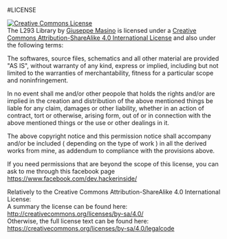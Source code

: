 #LICENSE

<a rel="license" href="http://creativecommons.org/licenses/by-sa/4.0/">
<img alt="Creative Commons License" style="border-width:0" src="https://i.creativecommons.org/l/by-sa/4.0/88x31.png" />
</a>
<br />
<span xmlns:dct="http://purl.org/dc/terms/" property="dct:title">The L293 Library</span> by <a xmlns:cc="http://creativecommons.org/ns#" href="https://github.com/HackerInside0/Arduino_L293" property="cc:attributionName" rel="cc:attributionURL">Giuseppe Masino</a> is licensed under a <a rel="license" href="http://creativecommons.org/licenses/by-sa/4.0/">Creative Commons Attribution-ShareAlike 4.0 International License</a> and also under the following terms:  

The softwares, source files, schematics and all other material are provided "AS IS", without warranty of any kind, express or implied, including but not limited to the warranties of merchantability, fitness for a particular scope and noninfringement.   

In no event shall me and/or other peopole that holds the rights and/or are implied in the creation and distribution of the above mentioned things be liable for any claim, damages or other liability, whether in an action of contract, tort or otherwise, arising form, out of or in connection with the above mentioned things or the use or other dealings in it.  

The above copyright notice and this permission notice shall accompany and/or be included ( depending on the type of work ) in all the derived works from mine, as addendum to compliance with the provisions above.  

If you need permissions that are beyond the scope of this license, you can ask to me through this facebook page <a xmlns:cc="http://creativecommons.org/ns#" href="https://www.facebook.com/dev.hackerinside/" rel="cc:morePermissions">https://www.facebook.com/dev.hackerinside/</a>

Relatively to the Creative Commons Attribution-ShareAlike 4.0 International License:  
A summary the license can be found here: http://creativecommons.org/licenses/by-sa/4.0/  
Otherwise, the full license text can be found here: https://creativecommons.org/licenses/by-sa/4.0/legalcode